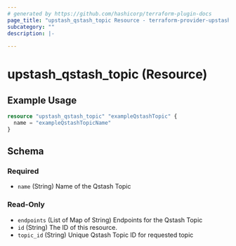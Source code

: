 ```yaml
---
# generated by https://github.com/hashicorp/terraform-plugin-docs
page_title: "upstash_qstash_topic Resource - terraform-provider-upstash"
subcategory: ""
description: |-
  
---
```


# upstash_qstash_topic (Resource)



## Example Usage

```terraform
resource "upstash_qstash_topic" "exampleQstashTopic" {
  name = "exampleQstashTopicName"
}
```

<!-- schema generated by tfplugindocs -->
## Schema

### Required

- `name` (String) Name of the Qstash Topic

### Read-Only

- `endpoints` (List of Map of String) Endpoints for the Qstash Topic
- `id` (String) The ID of this resource.
- `topic_id` (String) Unique Qstash Topic ID for requested topic
